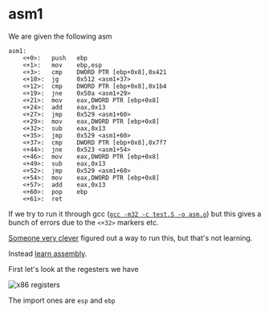 # asm1
We are given the following asm
```x86asm
asm1:
	<+0>:	push   ebp
	<+1>:	mov    ebp,esp
	<+3>:	cmp    DWORD PTR [ebp+0x8],0x421
	<+10>:	jg     0x512 <asm1+37>
	<+12>:	cmp    DWORD PTR [ebp+0x8],0x1b4
	<+19>:	jne    0x50a <asm1+29>
	<+21>:	mov    eax,DWORD PTR [ebp+0x8]
	<+24>:	add    eax,0x13
	<+27>:	jmp    0x529 <asm1+60>
	<+29>:	mov    eax,DWORD PTR [ebp+0x8]
	<+32>:	sub    eax,0x13
	<+35>:	jmp    0x529 <asm1+60>
	<+37>:	cmp    DWORD PTR [ebp+0x8],0x7f7
	<+44>:	jne    0x523 <asm1+54>
	<+46>:	mov    eax,DWORD PTR [ebp+0x8]
	<+49>:	sub    eax,0x13
	<+52>:	jmp    0x529 <asm1+60>
	<+54>:	mov    eax,DWORD PTR [ebp+0x8]
	<+57>:	add    eax,0x13
	<+60>:	pop    ebp
	<+61>:	ret    
```
If we try to run it through gcc ([`gcc -m32 -c test.S -o asm.o`](https://explainshell.com/explain?cmd=+gcc+-m32+-c+test.S+-o+asm.o)) but this gives a bunch of errors due to the `<+32>` markers etc.

[Someone very clever](https://github.com/noahc3/picoctf-2019-solutions/tree/master/Reverse%20Engineering/asm1) figured out a way to run this, but that's not learning.

Instead [learn assembly](https://www.cs.virginia.edu/~evans/cs216/guides/x86.html).

First let's look at the regesters we have

![x86 registers](https://www.cs.virginia.edu/~evans/cs216/guides/x86-registers.png)

The import ones are `esp` and `ebp`